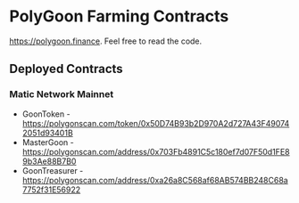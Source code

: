 # PolyGoon Farming Contracts

https://polygoon.finance. Feel free to read the code.

## Deployed Contracts

### Matic Network Mainnet

- GoonToken - https://polygonscan.com/token/0x50D74B93b2D970A2d727A43F490742051d93401B
- MasterGoon - https://polygonscan.com/address/0x703Fb4891C5c180ef7d07F50d1FE89b3Ae88B7B0
- GoonTreasurer - https://polygonscan.com/address/0xa26a8C568af68AB574BB248C68a7752f31E56922
